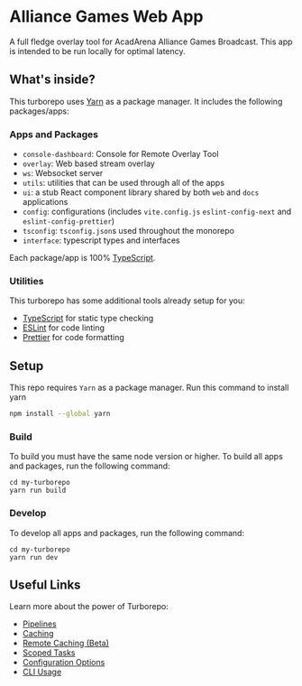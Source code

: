 # Alliance Games Web App

A full fledge overlay tool for AcadArena Alliance Games Broadcast. This app is intended to be run locally for optimal latency.

## What's inside?

This turborepo uses [Yarn](https://classic.yarnpkg.com/lang/en/) as a package manager. It includes the following packages/apps:

### Apps and Packages

- `console-dashboard`: Console for Remote Overlay Tool
- `overlay`: Web based stream overlay
- `ws`: Websocket server
- `utils`: utilities that can be used through all of the apps
- `ui`: a stub React component library shared by both `web` and `docs` applications
- `config`: configurations (includes `vite.config.js` `eslint-config-next` and `eslint-config-prettier`)
- `tsconfig`: `tsconfig.json`s used throughout the monorepo
- `interface`: typescript types and interfaces

Each package/app is 100% [TypeScript](https://www.typescriptlang.org/).

### Utilities

This turborepo has some additional tools already setup for you:

- [TypeScript](https://www.typescriptlang.org/) for static type checking
- [ESLint](https://eslint.org/) for code linting
- [Prettier](https://prettier.io) for code formatting

## Setup

<!-- This repository is used in the `npx create-turbo` command, and selected when choosing which package manager you wish to use with your monorepo (Yarn). -->

This repo requires `Yarn` as a package manager. Run this command to install yarn

```sh
npm install --global yarn
```

### Build

To build you must have the same node version or higher.
To build all apps and packages, run the following command:

```
cd my-turborepo
yarn run build
```

### Develop

To develop all apps and packages, run the following command:

```
cd my-turborepo
yarn run dev
```

<!--
### Remote Caching

Turborepo can use a technique known as [Remote Caching (Beta)](https://turborepo.org/docs/features/remote-caching) to share cache artifacts across machines, enabling you to share build caches with your team and CI/CD pipelines.

By default, Turborepo will cache locally. To enable Remote Caching (Beta) you will need an account with Vercel. If you don't have an account you can [create one](https://vercel.com/signup), then enter the following commands:

```
npx turbo login
```

This will authenticate the Turborepo CLI with your [Vercel account](https://vercel.com/docs/concepts/personal-accounts/overview).

Next, you can link your Turborepo to your Remote Cache by running the following command from the root of your turborepo:

```
npx turbo link
``` -->

## Useful Links

Learn more about the power of Turborepo:

- [Pipelines](https://turborepo.org/docs/features/pipelines)
- [Caching](https://turborepo.org/docs/features/caching)
- [Remote Caching (Beta)](https://turborepo.org/docs/features/remote-caching)
- [Scoped Tasks](https://turborepo.org/docs/features/scopes)
- [Configuration Options](https://turborepo.org/docs/reference/configuration)
- [CLI Usage](https://turborepo.org/docs/reference/command-line-reference)
